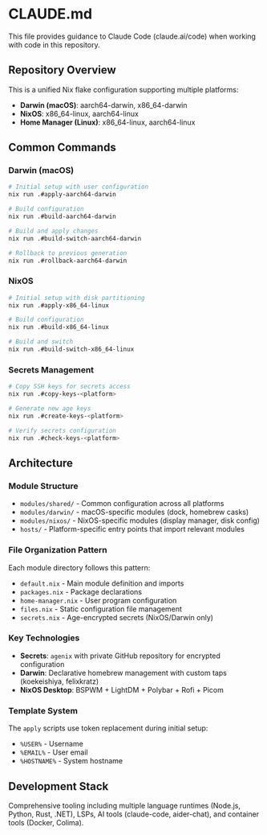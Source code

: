 # CLAUDE.md

This file provides guidance to Claude Code (claude.ai/code) when working with code in this repository.

## Repository Overview

This is a unified Nix flake configuration supporting multiple platforms:
- **Darwin (macOS)**: aarch64-darwin, x86_64-darwin
- **NixOS**: x86_64-linux, aarch64-linux  
- **Home Manager (Linux)**: x86_64-linux, aarch64-linux

## Common Commands

### Darwin (macOS)
```bash
# Initial setup with user configuration
nix run .#apply-aarch64-darwin

# Build configuration
nix run .#build-aarch64-darwin

# Build and apply changes
nix run .#build-switch-aarch64-darwin

# Rollback to previous generation
nix run .#rollback-aarch64-darwin
```

### NixOS
```bash
# Initial setup with disk partitioning
nix run .#apply-x86_64-linux

# Build configuration
nix run .#build-x86_64-linux

# Build and switch
nix run .#build-switch-x86_64-linux
```

### Secrets Management
```bash
# Copy SSH keys for secrets access
nix run .#copy-keys-<platform>

# Generate new age keys
nix run .#create-keys-<platform>

# Verify secrets configuration
nix run .#check-keys-<platform>
```

## Architecture

### Module Structure
- `modules/shared/` - Common configuration across all platforms
- `modules/darwin/` - macOS-specific modules (dock, homebrew casks)
- `modules/nixos/` - NixOS-specific modules (display manager, disk config)
- `hosts/` - Platform-specific entry points that import relevant modules

### File Organization Pattern
Each module directory follows this pattern:
- `default.nix` - Main module definition and imports
- `packages.nix` - Package declarations
- `home-manager.nix` - User program configuration
- `files.nix` - Static configuration file management
- `secrets.nix` - Age-encrypted secrets (NixOS/Darwin only)

### Key Technologies
- **Secrets**: `agenix` with private GitHub repository for encrypted configuration
- **Darwin**: Declarative homebrew management with custom taps (koekeishiya, felixkratz)
- **NixOS Desktop**: BSPWM + LightDM + Polybar + Rofi + Picom

### Template System
The `apply` scripts use token replacement during initial setup:
- `%USER%` - Username
- `%EMAIL%` - User email
- `%HOSTNAME%` - System hostname

## Development Stack
Comprehensive tooling including multiple language runtimes (Node.js, Python, Rust, .NET), LSPs, AI tools (claude-code, aider-chat), and container tools (Docker, Colima).